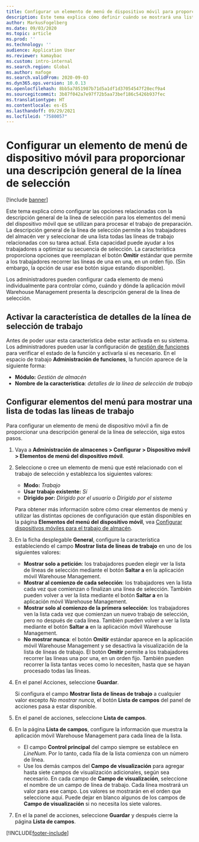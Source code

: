 ```yaml
---
title: Configurar un elemento de menú de dispositivo móvil para proporcionar una descripción general de la línea de selección
description: Este tema explica cómo definir cuándo se mostrará una lista de todas las líneas de trabajo a los trabajadores del almacén que están procesando el trabajo del almacén en un dispositivo móvil. Esta capacidad puede ser útil para los trabajadores del almacén que a menudo requieren una descripción general de las líneas de selección en una orden de trabajo para poder optimizar su secuencia de selección.
author: MarkusFogelberg
ms.date: 09/03/2020
ms.topic: article
ms.prod: ''
ms.technology: ''
audience: Application User
ms.reviewer: kamaybac
ms.custom: intro-internal
ms.search.region: Global
ms.author: mafoge
ms.search.validFrom: 2020-09-03
ms.dyn365.ops.version: 10.0.13
ms.openlocfilehash: 8bb5a7851987b71d5a1df1d37054547f28ecf9a4
ms.sourcegitcommit: 3b87f042a7e97f72b5aa73bef186c5426b937fec
ms.translationtype: HT
ms.contentlocale: es-ES
ms.lasthandoff: 09/29/2021
ms.locfileid: "7580057"
---
```

# <a name="set-up-a-mobile-device-menu-item-to-provide-a-pick-line-overview"></a>Configurar un elemento de menú de dispositivo móvil para proporcionar una descripción general de la línea de selección

[!include [banner](../includes/banner.md)]

Este tema explica cómo configurar las opciones relacionadas con la descripción general de la línea de selección para los elementos del menú del dispositivo móvil que se utilizan para procesar el trabajo de preparación. La descripción general de la línea de selección permite a los trabajadores del almacén ver y seleccionar de una lista todas las líneas de trabajo relacionadas con su tarea actual. Esta capacidad puede ayudar a los trabajadores a optimizar su secuencia de selección. La característica proporciona opciones que reemplazan el botón **Omitir** estándar que permite a los trabajadores recorrer las líneas de una en una, en un orden fijo. (Sin embargo, la opción de usar ese botón sigue estando disponible).

Los administradores pueden configurar cada elemento de menú individualmente para controlar cómo, cuándo y dónde la aplicación móvil Warehouse Management presenta la descripción general de la línea de selección.

## <a name="turn-on-the-work-pick-line-overview-feature"></a>Activar la característica de detalles de la línea de selección de trabajo

Antes de poder usar esta característica debe estar activada en su sistema. Los administradores pueden usar la configuración de [gestión de funciones](../../fin-ops-core/fin-ops/get-started/feature-management/feature-management-overview.md) para verificar el estado de la función y activarla si es necesario. En el espacio de trabajo **Administración de funciones**, la función aparece de la siguiente forma:

- **Módulo:** _Gestión de almacén_
- **Nombre de la característica**: _detalles de la línea de selección de trabajo_

## <a name="configure-menu-items-to-show-a-list-of-all-work-lines"></a>Configurar elementos del menú para mostrar una lista de todas las líneas de trabajo

Para configurar un elemento de menú de dispositivo móvil a fin de proporcionar una descripción general de la línea de selección, siga estos pasos.

1. Vaya a **Administración de almacenes \> Configurar \> Dispositivo móvil \> Elementos de menú del dispositivo móvil**.
1. Seleccione o cree un elemento de menú que esté relacionado con el trabajo de selección y establezca los siguientes valores:

    - **Modo:** *Trabajo*
    - **Usar trabajo existente:** *Sí*
    - **Dirigido por:** *Dirigido por el usuario* o *Dirigido por el sistema*

    Para obtener más información sobre cómo crear elementos de menú y utilizar las distintas opciones de configuración que están disponibles en la página **Elementos del menú del dispositivo móvil**, vea [Configurar dispositivos móviles para el trabajo de almacén](configure-mobile-devices-warehouse.md).

1. En la ficha desplegable **General**, configure la característica estableciendo el campo **Mostrar lista de líneas de trabajo** en uno de los siguientes valores:

    - **Mostrar solo a petición**: los trabajadores pueden elegir ver la lista de líneas de selección mediante el botón **Saltar a** en la aplicación móvil Warehouse Management.
    - **Mostrar al comienzo de cada selección**: los trabajadores ven la lista cada vez que comienzan o finalizan una línea de selección. También pueden volver a ver la lista mediante el botón **Saltar a** en la aplicación móvil Warehouse Management.
    - **Mostrar solo al comienzo de la primera selección**: los trabajadores ven la lista cada vez que comienzan un nuevo trabajo de selección, pero no después de cada línea. También pueden volver a ver la lista mediante el botón **Saltar a** en la aplicación móvil Warehouse Management.
    - **No mostrar nunca**: el botón **Omitir** estándar aparece en la aplicación móvil Warehouse Management y se desactiva la visualización de la lista de líneas de trabajo. El botón **Omitir** permite a los trabajadores recorrer las líneas una por una, en un orden fijo. También pueden recorrer la lista tantas veces como lo necesiten, hasta que se hayan procesado todas las líneas.

1. En el panel Acciones, seleccione **Guardar**.

    Si configura el campo **Mostrar lista de líneas de trabajo** a cualquier valor excepto *No mostrar nunca*, el botón **Lista de campos** del panel de acciones pasa a estar disponible.

1. En el panel de acciones, seleccione **Lista de campos**.
1. En la página **Lista de campos**, configure la información que muestra la aplicación móvil Warehouse Management para cada línea de la lista.

    - El campo **Control principal** del campo siempre se establece en *LineNum*. Por lo tanto, cada fila de la lista comienza con un número de línea.
    - Use los demás campos del **Campo de visualización** para agregar hasta siete campos de visualización adicionales, según sea necesario. En cada campo de **Campo de visualización**, seleccione el nombre de un campo de línea de trabajo. Cada línea mostrará un valor para ese campo. Los valores se mostrarán en el orden que seleccione aquí. Puede dejar en blanco algunos de los campos de **Campo de visualización** si no necesita los siete valores.

1. En el la panel de acciones, seleccione **Guardar** y después cierre la página **Lista de campos**.


[!INCLUDE[footer-include](../../includes/footer-banner.md)]
